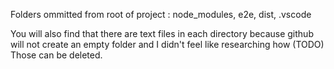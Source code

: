 Folders ommitted from root of project :  node_modules, e2e, dist, .vscode

You will also find that there are text files in each directory because github will not create an empty folder and I didn't feel like researching how (TODO) Those can be deleted. 
